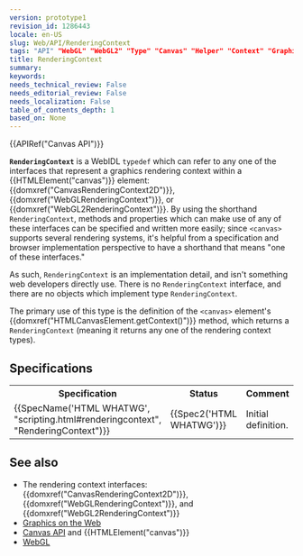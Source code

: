 ```yaml
---
version: prototype1
revision_id: 1286443
locale: en-US
slug: Web/API/RenderingContext
tags: "API" "WebGL" "WebGL2" "Type" "Canvas" "Helper" "Context" "Graphics" "Reference" "rendering" "Graphics Context" "Rendering Context"
title: RenderingContext
summary: 
keywords: 
needs_technical_review: False
needs_editorial_review: False
needs_localization: False
table_of_contents_depth: 1
based_on: None
---
```

<div>{{APIRef("Canvas API")}}</div>

<p><code><strong>RenderingContext</strong></code> is a WebIDL <code>typedef</code> which can refer to any one of the interfaces that represent a graphics rendering context within a {{HTMLElement("canvas")}} element: {{domxref("CanvasRenderingContext2D")}}, {{domxref("WebGLRenderingContext")}}, or {{domxref("WebGL2RenderingContext")}}. By using the shorthand <code>RenderingContext</code>, methods and properties which can make use of any of these interfaces can be specified and written more easily; since <code>&lt;canvas&gt;</code> supports several rendering systems, it's helpful from a specification and browser implementation perspective to have a shorthand that means "one of these interfaces."</p>

<p>As such, <code>RenderingContext</code> is an implementation detail, and isn't something web developers directly use. There is no <code>RenderingContext</code> interface, and there are no objects which implement type <code>RenderingContext</code>.</p>

<p>The primary use of this type is the definition of the <code>&lt;canvas&gt;</code> element's {{domxref("HTMLCanvasElement.getContext()")}} method, which returns a <code>RenderingContext</code> (meaning it returns any one of the rendering context types).</p>

<h2 id="Specifications">Specifications</h2>

<table class="standard-table">
 <tbody>
  <tr>
   <th scope="col">Specification</th>
   <th scope="col">Status</th>
   <th scope="col">Comment</th>
  </tr>
  <tr>
   <td>{{SpecName('HTML WHATWG', "scripting.html#renderingcontext", "RenderingContext")}}</td>
   <td>{{Spec2('HTML WHATWG')}}</td>
   <td>Initial definition.</td>
  </tr>
 </tbody>
</table>

<h2>See also</h2>

<ul>
 <li>The rendering context interfaces: {{domxref("CanvasRenderingContext2D")}}, {{domxref("WebGLRenderingContext")}}, and {{domxref("WebGL2RenderingContext")}}</li>
 <li><a href="/en-US/docs/Web/Guide/Graphics">Graphics on the Web</a></li>
 <li><a href="/en-US/docs/Web/API/Canvas_API">Canvas API</a> and {{HTMLElement("canvas")}}</li>
 <li><a href="/en-US/docs/Web/API/WebGL_API">WebGL</a></li>
</ul>

